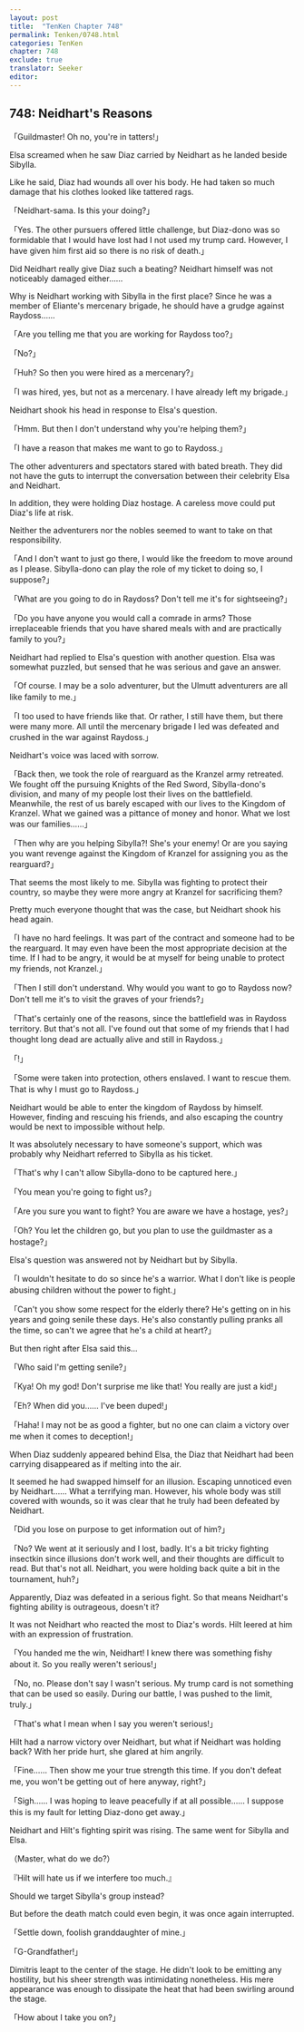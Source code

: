 ```yaml
---
layout: post
title:  "TenKen Chapter 748"
permalink: Tenken/0748.html
categories: TenKen
chapter: 748
exclude: true
translator: Seeker
editor: 
---
```

<h2>748: Neidhart's Reasons</h2>

「Guildmaster! Oh no, you're in tatters!」

Elsa screamed when he saw Diaz carried by Neidhart as he landed beside Sibylla.

Like he said, Diaz had wounds all over his body. He had taken so much damage that his clothes looked like tattered rags.

「Neidhart-sama. Is this your doing?」

「Yes. The other pursuers offered little challenge, but Diaz-dono was so formidable that I would have lost had I not used my trump card. However, I have given him first aid so there is no risk of death.」

Did Neidhart really give Diaz such a beating? Neidhart himself was not noticeably damaged either……

Why is Neidhart working with Sibylla in the first place? Since he was a member of Eliante's mercenary brigade, he should have a grudge against Raydoss……

「Are you telling me that you are working for Raydoss too?」

「No?」

「Huh? So then you were hired as a mercenary?」

「I was hired, yes, but not as a mercenary. I have already left my brigade.」

Neidhart shook his head in response to Elsa's question.

「Hmm. But then I don't understand why you're helping them?」

「I have a reason that makes me want to go to Raydoss.」

The other adventurers and spectators stared with bated breath. They did not have the guts to interrupt the conversation between their celebrity Elsa and Neidhart.

In addition, they were holding Diaz hostage. A careless move could put Diaz's life at risk.

Neither the adventurers nor the nobles seemed to want to take on that responsibility.

「And I don't want to just go there, I would like the freedom to move around as I please. Sibylla-dono can play the role of my ticket to doing so, I suppose?」

「What are you going to do in Raydoss? Don't tell me it's for sightseeing?」

「Do you have anyone you would call a comrade in arms? Those irreplaceable friends that you have shared meals with and are practically family to you?」

Neidhart had replied to Elsa's question with another question. Elsa was somewhat puzzled, but sensed that he was serious and gave an answer.

「Of course. I may be a solo adventurer, but the Ulmutt adventurers are all like family to me.」

「I too used to have friends like that. Or rather, I still have them, but there were many more. All until the mercenary brigade I led was defeated and crushed in the war against Raydoss.」

Neidhart's voice was laced with sorrow.

「Back then, we took the role of rearguard as the Kranzel army retreated. We fought off the pursuing Knights of the Red Sword, Sibylla-dono's division, and many of my people lost their lives on the battlefield. Meanwhile, the rest of us barely escaped with our lives to the Kingdom of Kranzel. What we gained was a pittance of money and honor. What we lost was our families……」

「Then why are you helping Sibylla?! She's your enemy! Or are you saying you want revenge against the Kingdom of Kranzel for assigning you as the rearguard?」

That seems the most likely to me. Sibylla was fighting to protect their country, so maybe they were more angry at Kranzel for sacrificing them?

Pretty much everyone thought that was the case, but Neidhart shook his head again.

「I have no hard feelings. It was part of the contract and someone had to be the rearguard. It may even have been the most appropriate decision at the time. If I had to be angry, it would be at myself for being unable to protect my friends, not Kranzel.」

「Then I still don't understand. Why would you want to go to Raydoss now? Don't tell me it's to visit the graves of your friends?」

「That's certainly one of the reasons, since the battlefield was in Raydoss territory. But that's not all. I've found out that some of my friends that I had thought long dead are actually alive and still in Raydoss.」

「!」

「Some were taken into protection, others enslaved. I want to rescue them. That is why I must go to Raydoss.」

Neidhart would be able to enter the kingdom of Raydoss by himself. However, finding and rescuing his friends, and also escaping the country would be next to impossible without help.

It was absolutely necessary to have someone's support, which was probably why Neidhart referred to Sibylla as his ticket.

「That's why I can't allow Sibylla-dono to be captured here.」

「You mean you're going to fight us?」

「Are you sure you want to fight? You are aware we have a hostage, yes?」

「Oh? You let the children go, but you plan to use the guildmaster as a hostage?」

Elsa's question was answered not by Neidhart but by Sibylla.

「I wouldn't hesitate to do so since he's a warrior. What I don't like is people abusing children without the power to fight.」

「Can't you show some respect for the elderly there? He's getting on in his years and going senile these days. He's also constantly pulling pranks all the time, so can't we agree that he's a child at heart?」

But then right after Elsa said this…

「Who said I'm getting senile?」

「Kya! Oh my god! Don't surprise me like that! You really are just a kid!」

「Eh? When did you…… I've been duped!」

「Haha! I may not be as good a fighter, but no one can claim a victory over me when it comes to deception!」

When Diaz suddenly appeared behind Elsa, the Diaz that Neidhart had been carrying disappeared as if melting into the air.

It seemed he had swapped himself for an illusion. Escaping unnoticed even by Neidhart…… What a terrifying man. However, his whole body was still covered with wounds, so it was clear that he truly had been defeated by Neidhart.

「Did you lose on purpose to get information out of him?」

「No? We went at it seriously and I lost, badly. It's a bit tricky fighting insectkin since illusions don't work well, and their thoughts are difficult to read. But that's not all. Neidhart, you were holding back quite a bit in the tournament, huh?」

Apparently, Diaz was defeated in a serious fight. So that means Neidhart's fighting ability is outrageous, doesn't it?

It was not Neidhart who reacted the most to Diaz's words. Hilt leered at him with an expression of frustration.

「You handed me the win, Neidhart! I knew there was something fishy about it. So you really weren't serious!」

「No, no. Please don't say I wasn't serious. My trump card is not something that can be used so easily. During our battle, I was pushed to the limit, truly.」

「That's what I mean when I say you weren't serious!」

Hilt had a narrow victory over Neidhart, but what if Neidhart was holding back? With her pride hurt, she glared at him angrily.

「Fine…… Then show me your true strength this time. If you don't defeat me, you won't be getting out of here anyway, right?」

「Sigh…… I was hoping to leave peacefully if at all possible…… I suppose this is my fault for letting Diaz-dono get away.」

Neidhart and Hilt's fighting spirit was rising. The same went for Sibylla and Elsa.

（Master, what do we do?）

『Hilt will hate us if we interfere too much.』

Should we target Sibylla's group instead?

But before the death match could even begin, it was once again interrupted.

「Settle down, foolish granddaughter of mine.」

「G-Grandfather!」

Dimitris leapt to the center of the stage. He didn't look to be emitting any hostility, but his sheer strength was intimidating nonetheless. His mere appearance was enough to dissipate the heat that had been swirling around the stage.

「How about I take you on?」










